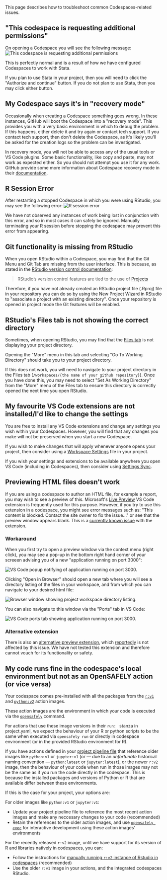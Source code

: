 This page describes how to troubleshoot common Codespaces-related issues.

## "This codespace is requesting additional permissions"

On opening a Codespace you will see the following message:
![This codespace is requesting additional permissions](codespace-additional-permissions.png)

This is perfectly normal and is a result of how we have configured Codespaces to work with Stata.

If you plan to use Stata in your project, then you will need to click the "Authorize and continue" button.
If you do not plan to use Stata, then you may click either button.

## My Codespace says it's in "recovery mode"

Occasionally when creating a Codespace something goes wrong. In these instances, GitHub will boot the Codespace into a "recovery mode". This provides you with a very basic environment in which to debug the problem. If this happens, either delete it and try again or contact tech support. If you contact tech support, then don't delete the Codespace, as it's likely you'll be asked for the creation logs so the problem can be investigated.

In recovery mode, you will not be able to access any of the usual tools or VS Code plugins. Some basic functionality, like copy and paste, may not work as expected either. So you should not attempt you use it for any work. GitHub provide some more information about Codespace recovery mode in their [documentation](https://docs.github.com/en/codespaces/troubleshooting/troubleshooting-creation-and-deletion-of-codespaces#codespace-creation-fails).

## R Session Error

After restarting a stopped Codespace in which you were using RStudio, you may see the following error:
![R session error](r-session-error.png)

We have not observed any instances of work being lost in conjunction with this error, and so in most cases it can safely be ignored.
Manually terminating your R session before stopping the codespace may prevent this error from appearing.

## Git functionality is missing from RStudio

When you open RStudio within a Codespace, you may find that the Git Menu and Git Tab are missing from the user interface.
This is because, as stated in the [RStudio version control documentation](https://docs.posit.co/ide/user/ide/guide/tools/version-control.html):

> RStudio’s version control features are tied to the use of [Projects](https://docs.posit.co/ide/user/ide/guide/code/projects.html)

Therefore, if you have not already created an RStudio project file (.Rproj) file in your repository you can do so by using the New Project Wizard in RStudio to "associate a project with an existing directory". Once your repository is opened in project mode the Git features will be enabled.

## RStudio's Files tab is not showing the correct directory

Sometimes, when opening RStudio, you may find that the [Files tab](https://docs.posit.co/ide/user/ide/guide/ui/files.html) is not displaying your project directory.

Opening the "More" menu in this tab and selecting "Go To Working Directory" should take you to your project directory.

If this does not work, you will need to navigate to your project directory in the Files tab (`/workspaces/{the name of your github repository}`).
Once you have done this, you may need to select "Set As Working Directory" from the "More" menu of the Files tab to ensure this directory is correctly opened the next time you open RStudio.

## My favourite VS Code extensions are not installed/I'd like to change the settings

You are free to install any VS Code extensions and change any settings you wish within your Codespaces.
However, you will find that any changes you make will not be preserved when you start a new Codespace.

If you wish to make changes that will apply whenever anyone opens your project, then consider using a [Workspace Settings](https://code.visualstudio.com/docs/getstarted/settings#_workspace-settings) file in your project.

If you wish your settings and extensions to be available anywhere you open VS Code (including in Codespaces), then consider using [Settings Sync](https://code.visualstudio.com/docs/editor/settings-sync).

## Previewing HTML files doesn't work

If you are using a codespace to author an HTML file, for example a report, you may wish to see a preview of this. Microsoft's [Live Preview](https://marketplace.visualstudio.com/items?itemName=ms-vscode.live-server) VS Code extension is frequently used for this purpose.
However, if you try to use this extension in a codespace, you might see error messages such as: "This content is blocked. Contact the site owner to fix the issue…" or see that the preview window appears blank.
This is a [currently known issue](https://github.com/microsoft/vscode-livepreview/issues/111) with the extension.

### Workaround

When you first try to open a preview window via the context menu (right click), you may see a pop-up in the bottom right hand corner of your screeen advising you of a new "application running on port 3000":

![VS Code popup notifying of application running on port 3000.](vscode-popup.png)

Clicking "Open in Browser" should open a new tab where you will see a directory listing of the files in your workspace, and from which you can navigate to your desired html file:

![Browser window showing project workspace directory listing.](directory-listing.png)

You can also navigate to this window via the "Ports" tab in VS Code:

![VS Code ports tab showing application running on port 3000.](vscode-ports.png)

### Alternative extension

There is also an [alternative preview extension](https://marketplace.visualstudio.com/items?itemName=searKing.preview-vscode), which [reportedly](https://stackoverflow.com/questions/74452866/how-preview-a-html-file-github-codespaces/75135098#75135098) is not affected by this issue.
We have not tested this extension and therefore cannot vouch for its functionality or safety.

## My code runs fine in the codespace's local environment but not as an OpenSAFELY action (or vice versa)

Your codespace comes pre-installed with all the packages from the [`r:v1`](../../../actions-scripts.md#r) and [`python:v2`](../../../actions-scripts.md#python) action images.

These action images are the environment in which your code is executed via the [`opensafely`](../../../opensafely-cli.md) command.

For actions that use these image versions in their `run: ` stanza in project.yaml, we expect the behaviour of your R or python scripts to be the same when executed via `opensafely run` or directly in codespace environment (or in the provided RStudio environment for R).

If you have actions defined in your [project pipeline file](../../../actions-pipelines.md#projectyaml-format) that reference older images like `python:v1` or `jupyter:v1` (or — due to an _unfortunate_ historical naming convention —  `python:latest` or `jupyter:latest`),
or the newer `r:v2` image, then the behaviour of your code when run in those images may not be the same as if you run the code directly in the codespace. This is because the installed packages and versions of Python or R that are available differ between these environments.

If this is the case for your project, your options are:

For older images like `python:v1` or `jupyter:v1`:

* Update your project pipeline file to reference the most recent action images and make any neccesary changes to your code (recommended)
* Retain the references to the older action images, and use [`opensafely exec`](../../../opensafely-cli.md#exec-interactive-development) for interactive development using these action images' environments

For the recently released `r:v2` image, until we have support for its version of R and libraries natively in codespaces, you can:

* Follow the instructions for [manually running `r:v2` instance of Rstudio in codespaces](#rstudio-with-the-r-v2-image) (recommended)
* Use the older `r:v1` image in your actions, and the integrated codespaces RStudio.

